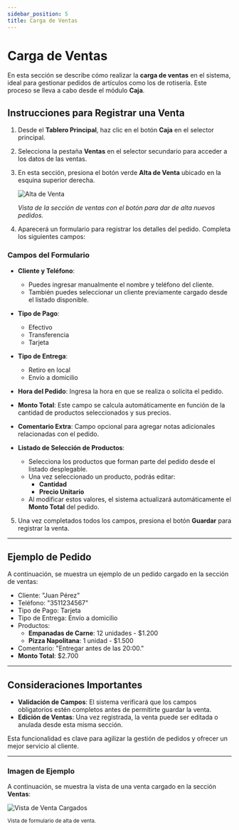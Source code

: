 ```yaml
---
sidebar_position: 5
title: Carga de Ventas
---
```


# Carga de Ventas

En esta sección se describe cómo realizar la **carga de ventas** en el sistema, ideal para gestionar pedidos de artículos como los de rotisería. Este proceso se lleva a cabo desde el módulo **Caja**.

## Instrucciones para Registrar una Venta

1. Desde el **Tablero Principal**, haz clic en el botón **Caja** en el selector principal.
2. Selecciona la pestaña **Ventas** en el selector secundario para acceder a los datos de las ventas.
3. En esta sección, presiona el botón verde **Alta de Venta** ubicado en la esquina superior derecha.

   <div style={{ textAlign: 'center' }}>
      <img 
        src="../../img/alta-venta.png" 
        alt="Alta de Venta" 
        style={{ maxWidth: '700px', border: '1px solid #ddd', borderRadius: '8px' }} 
      />
      <p><em>Vista de la sección de ventas con el botón para dar de alta nuevos pedidos.</em></p>
   </div>

4. Aparecerá un formulario para registrar los detalles del pedido. Completa los siguientes campos:

### Campos del Formulario

- **Cliente y Teléfono**:

  - Puedes ingresar manualmente el nombre y teléfono del cliente.
  - También puedes seleccionar un cliente previamente cargado desde el listado disponible.

- **Tipo de Pago**:

  - Efectivo
  - Transferencia
  - Tarjeta

- **Tipo de Entrega**:

  - Retiro en local
  - Envío a domicilio

- **Hora del Pedido**: Ingresa la hora en que se realiza o solicita el pedido.

- **Monto Total**: Este campo se calcula automáticamente en función de la cantidad de productos seleccionados y sus precios.

- **Comentario Extra**: Campo opcional para agregar notas adicionales relacionadas con el pedido.

- **Listado de Selección de Productos**:
  - Selecciona los productos que forman parte del pedido desde el listado desplegable.
  - Una vez seleccionado un producto, podrás editar:
    - **Cantidad**
    - **Precio Unitario**
  - Al modificar estos valores, el sistema actualizará automáticamente el **Monto Total** del pedido.

5. Una vez completados todos los campos, presiona el botón **Guardar** para registrar la venta.

---

## Ejemplo de Pedido

A continuación, se muestra un ejemplo de un pedido cargado en la sección de ventas:

- Cliente: "Juan Pérez"
- Teléfono: "3511234567"
- Tipo de Pago: Tarjeta
- Tipo de Entrega: Envío a domicilio
- Productos:
  - **Empanadas de Carne**: 12 unidades - $1.200
  - **Pizza Napolitana**: 1 unidad - $1.500
- Comentario: "Entregar antes de las 20:00."
- **Monto Total**: $2.700

---

## Consideraciones Importantes

- **Validación de Campos**: El sistema verificará que los campos obligatorios estén completos antes de permitirte guardar la venta.
- **Edición de Ventas**: Una vez registrada, la venta puede ser editada o anulada desde esta misma sección.

Esta funcionalidad es clave para agilizar la gestión de pedidos y ofrecer un mejor servicio al cliente.

---

### Imagen de Ejemplo

A continuación, se muestra la vista de una venta cargado en la sección **Ventas**:

<div style={{ textAlign: 'center' }}>
  <img 
    src="../../img/alta-venta-form.png" 
    alt="Vista de Venta Cargados" 
    style={{ maxWidth: '700px', border: '1px solid #ddd', borderRadius: '8px' }} 
  />
  <p><small>Vista de formulario de alta de venta.</small></p>
</div>
